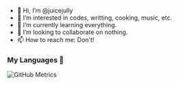 - 👋 Hi, I’m @juicejully
- 👀 I’m interested in codes, writting, cooking, music, etc.
- 🌱 I’m currently learning everything.
- 💞️ I’m looking to collaborate on nothing.
- 📫 How to reach me: Don't!

### My Languages 🍕
![GitHub Metrics](https://raw.githubusercontent.com/YOUR_USERNAME/YOUR_REPOSITORY/gh-pages/github-metrics.svg)


